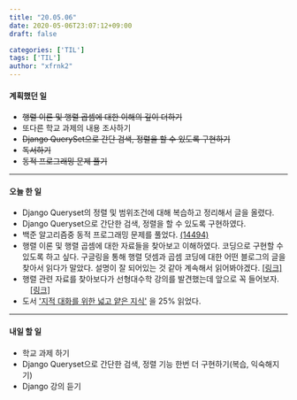 ```yaml
---
title: "20.05.06"
date: 2020-05-06T23:07:12+09:00
draft: false

categories: ['TIL']
tags: ['TIL']
author: "xfrnk2"
---
```

#### 계획했던 일
+ ~~행렬 이론 및 행렬 곱셈에 대한 이해의 깊이 더하기~~
+ 또다른 학교 과제의 내용 조사하기
+ ~~Django QuerySet으로 간단 검색, 정렬을 할 수 있도록 구현하기~~
+ ~~독서하기~~
+ ~~동적 프로그래밍 문제 풀기~~
---
#### 오늘 한 일 

+ Django Queryset의 정렬 및 범위조건에 대해 복습하고 정리해서 글을 올렸다.
+ Django Queryset으로 간단한 검색, 정렬을 할 수 있도록 구현하였다.
+ 백준 알고리즘중 동적 프로그래밍 문제를 풀었다. [(14494)](https://www.acmicpc.net/problem/14494)
+ 행렬 이론 및 행렬 곱셈에 대한 자료들을 찾아보고 이해하였다. 코딩으로 구현할 수 있도록 하고 싶다. 구글링을 통해 행렬 덧셈과 곱셈 코딩에 대한 어떤 블로그의 글을 찾아서 읽다가 말았다. 설명이 잘 되어있는 것 같아 계속해서 읽어봐야겠다.  [[링크]](https://rednooby.tistory.com/81)
+ 행렬 관련 자료를 찾아보다가 선형대수학 강의를 발견했는데 앞으로 꼭 들어보자. 　[[링크]](http://www.kocw.net/home/search/kemView.do?kemId=694450)
+ 도서 ['지적 대화를 위한 넓고 얕은 지식'](http://www.yes24.com/Product/Goods/15281236) 을 25% 읽었다.
--- 
#### 내일 할 일  
+ 학교 과제 하기
+ Django Queryset으로 간단한 검색, 정렬 기능 한번 더 구현하기(복습, 익숙해지기)
+ Django 강의 듣기